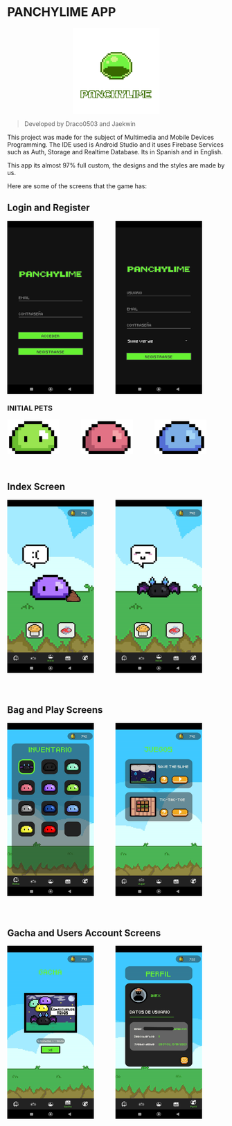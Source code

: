# PANCHYLIME APP

<img src="samples/logo50.png" width="200" height="200" style="display: block; margin: 0 auto">

> Developed by Draco0503 and Jaekwin

This project was made for the subject of Multimedia and Mobile Devices Programming. The IDE used is Android Studio and it uses Firebase Services such as Auth, Storage and Realtime Database. Its in Spanish and in English.

This app its almost 97% full custom, the designs and the styles are made by us.

Here are some of the screens that the game has:

## Login and Register

<div style="display: flex; gap: 50px; margin-bottom: 10px">
    <img src="samples/login.png" width="200" height="400" >
    <img src="samples/register.png" width="200" height="400">
</div>

### INITIAL PETS 
<div style="display: flex; gap: 50px">
    <img src="samples/slime_verde.png" width="120" height="80" >
    <img src="samples/slime_rosa.png" width="120" height="80">
    <img src="samples/slime_azul.png" width="120" height="80">
</div>
<br><br>

## Index Screen
<div style="display: flex; gap: 50px; margin-bottom: 10px">
    <img src="samples/index1.png" width="200" height="400" >
    <img src="samples/index2.png" width="200" height="400">
</div>
<br><br>

## Bag and Play Screens
<div style="display: flex; gap: 50px; margin-bottom: 10px">
    <img src="samples/bag.png" width="200" height="400" >
    <img src="samples/play.png" width="200" height="400">
</div>
<br><br>

## Gacha and Users Account Screens
<div style="display: flex; gap: 50px; margin-bottom: 10px">
    <img src="samples/gacha.png" width="200" height="400" >
    <img src="samples/user.png" width="200" height="400">
</div>
